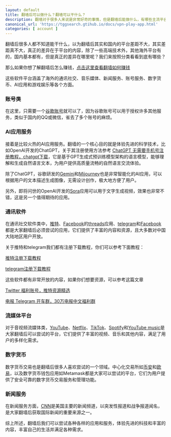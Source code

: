 ```yaml
---
layout: default
title: 翻墙后可以做什么？翻墙可以干什么？
description: 翻墙对于很多人来说是非常好奇的事情，但是翻墙后能做什么，有哪些主流平台可以去玩的，翻墙后怎么赚钱都是大家一些疑问，那么这篇文章就是来详细探讨这些知识。
canonical_url: 'https://tggsearch.gtihub.io/docs/vpn-play-app.html'
categories: [ account ]
---
```

翻墙后很多人都不知道能干什么，以为翻墙后其实和国内的平台差距不大，其实差距真不大，真正的差异在于平台的内容，除了一些高端技术外，其他海外平台有的，国内基本都有，但是真正的差异在哪里呢？我们来按照分类看看到底有哪些？

那么如果你想了解翻墙后怎么赚钱，[点击这里查看翻墙如何赚钱](./vpn-make-money.html)

这些软件平台涵盖了海外的通讯社交、音乐媒体、新闻服务、账号服务、数字货币、AI应用和游戏娱乐等各个方面。

### 账号类
在这里，只需要一个[谷歌账号](./302.html?target=https://accounts.google.com/)就可以了，因为谷歌账号可以用于授权许多其他服务，类似于国内的QQ或微信，省去了多个账号的麻烦。

### AI应用服务
接着是比较火热的AI应用服务。翻墙的一个核心目的就是体验先进的科学技术，比如OpenAI开发的ChatGPT，关于其注册使用方法参考 [ChatGPT 无需要手机号注册教程，chatgpt下载](./chatgpt.html)，它是基于GPT生成式预训练模型架构的语言模型，能够理解和生成自然语言文本，为用户提供高质量流畅的自然语言交流体验。

除了ChatGPT，谷歌研发的[Gemini](./302.html?target=https://gemini.google.com/app)和[Mijourney](./302.html?target=https://www.midjourney.com/)也是非常智能化的AI应用，可以根据用户的文本描述生成图像，无需设计创作，极大地方便了用户。

另外，即将问世的OpenAI开发的[Sora](./302.html?target=https://openai.com/sora)应用可以用于文字生成视频，效果也非常不错，这是另一个值得期待的应用。

### 通讯软件
在通讯社交软件类中，[推特](./302.html?target=https://x.com)、[Facebook](./302.html?target=https://facebook.com)的[threads](./302.html?target=https://www.threads.net/@facebook)应用、[telegram](./302.html?target=https://telegram.org)和[Facebook](./302.html?target=https://facebook.com)都是大家翻墙后必须尝试的应用，它们提供了丰富的内容和资源，且大多数对中国大陆地区用户开放。

关于推特和telegram我们都有注册下载教程，你们可以参考下面教程：

[推特注册下载教程](./twitter-download.html)

[telegram注册下载教程](./telegram-download.html)

这些软件都有非常开放的内容，如果你们想要资源，可以参考这篇文章

[Twitter 福利账号，推特资源精选](./twitter-welfare.html)

[电报 Telegram 开车群，30万电报中文福利群](./telegram-driver-bus.html)

### 流媒体平台
对于音视频流媒体类，[YouTube](./302.html?target=https://youtube.com)、[Netflix](./302.html?target=https://www.netflix.com/)、[TikTok](./302.html?target=https://www.tiktok.com)、[Spotify](./302.html?target=https://open.spotify.com/)和[YouTube music](./302.html?target=https://music.youtube.com/)是大家翻墙后可以尝试的平台，它们提供了丰富的视频、音乐和其他内容，满足了用户的多样化需求。

### 数字货币
数字货币交易也是翻墙后很多人喜欢尝试的一个领域。中心化交易所如[币安](./bnb-buy-coins.html)和[欧易](./okx-install.html)，以及数字货币钱包应用如Metamask都是大家可以尝试的平台，它们为用户提供了安全可靠的数字货币交易服务和管理功能。

### 新闻服务
在新闻服务方面，[CNN](./302.html?target=https://edition.cnn.com/)是美国主要的新闻频道，以突发性报道和战争报道闻名，是大家翻墙后获取国际新闻的重要来源之一。

综上所述，翻墙后我们可以尝试各种各样的应用和服务，体验先进的科技和丰富的内容，丰富自己的生活并满足各种需求。
